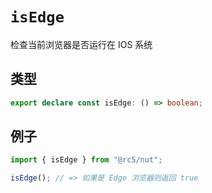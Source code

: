 # `isEdge`

检查当前浏览器是否运行在 IOS 系统

## 类型

```ts
export declare const isEdge: () => boolean;
```

## 例子

```ts
import { isEdge } from "@rc5/nut";

isEdge(); // => 如果是 Edge 浏览器则返回 true
```
